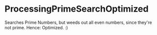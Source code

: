 # ProcessingPrimeSearchOptimized
Searches Prime Numbers, but weeds out all even numbers, since they're not prime. Hence: Optimized. :)
